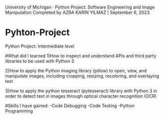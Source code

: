 University of Michigan · Python Project: Software Engineering and Image Manipulation
Completed by AZRA KARIN YILMAZ | September 6, 2023

# Pyhton-Project
Python Project: Intermediate level

#What did I learned
  1)How to inspect and understand APIs and third party libraries to be used with Python 3

  2)How to apply the Python imaging library (pillow) to open, view, and manipulate images, including cropping, resizing, 
  recoloring, and overlaying text

  3)How to apply the python tesseract (pytesseract) library with Python 3 in order to detect text in images through optical
  character recognition (OCR)

#Skills I have gained:
    -Code Debugging
    -Code Testing
    -Python Programming
